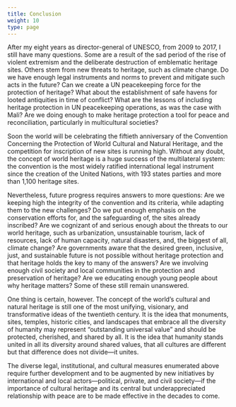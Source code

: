```yaml
---
title: Conclusion
weight: 10
type: page
---
```

After my eight years as director-general of UNESCO, from 2009 to 2017, I still have many questions. Some are a result of the sad period of the rise of violent extremism and the deliberate destruction of emblematic heritage sites. Others stem from new threats to heritage, such as climate change. Do we have enough legal instruments and norms to prevent and mitigate such acts in the future? Can we create a UN peacekeeping force for the protection of heritage? What about the establishment of safe havens for looted antiquities in time of conflict? What are the lessons of including heritage protection in UN peacekeeping operations, as was the case with Mali? Are we doing enough to make heritage protection a tool for peace and reconciliation, particularly in multicultural societies?

Soon the world will be celebrating the fiftieth anniversary of the Convention Concerning the Protection of World Cultural and Natural Heritage, and the competition for inscription of new sites is running high. Without any doubt, the concept of world heritage is a huge success of the multilateral system: the convention is the most widely ratified international legal instrument since the creation of the United Nations, with 193 states parties and more than 1,100 heritage sites.

Nevertheless, future progress requires answers to more questions: Are we keeping high the integrity of the convention and its criteria, while adapting them to the new challenges? Do we put enough emphasis on the conservation efforts for, and the safeguarding of, the sites already inscribed? Are we cognizant of and serious enough about the threats to our world heritage, such as urbanization, unsustainable tourism, lack of resources, lack of human capacity, natural disasters, and, the biggest of all, climate change? Are governments aware that the desired green, inclusive, just, and sustainable future is not possible without heritage protection and that heritage holds the key to many of the answers? Are we involving enough civil society and local communities in the protection and preservation of heritage? Are we educating enough young people about why heritage matters? Some of these still remain unanswered.

One thing is certain, however. The concept of the world’s cultural and natural heritage is still one of the most unifying, visionary, and transformative ideas of the twentieth century. It is the idea that monuments, sites, temples, historic cities, and landscapes that embrace all the diversity of humanity may represent “outstanding universal value” and should be protected, cherished, and shared by all. It is the idea that humanity stands united in all its diversity around shared values, that all cultures are different but that difference does not divide—it unites.

The diverse legal, institutional, and cultural measures enumerated above require further development and to be augmented by new initiatives by international and local actors—political, private, and civil society—if the importance of cultural heritage and its central but underappreciated relationship with peace are to be made effective in the decades to come.
